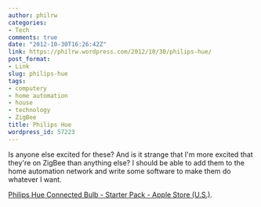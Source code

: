 ```yaml
---
author: philrw
categories:
- Tech
comments: true
date: "2012-10-30T16:26:42Z"
link: https://philrw.wordpress.com/2012/10/30/philips-hue/
post_format:
- Link
slug: philips-hue
tags:
- computery
- home automation
- house
- technology
- ZigBee
title: Philips Hue
wordpress_id: 57223
---
```


Is anyone else excited for these? And is it strange that I'm more excited that they're on ZigBee than anything else? I should be able to add them to the home automation network and write some software to make them do whatever I want.

[Philips Hue Connected Bulb - Starter Pack - Apple Store (U.S.)](http://web.archive.org/web/20150307112937/http://store.apple.com:80/us/product/HA779VC/A/philips-hue-connected-bulb-starter-pack?).
